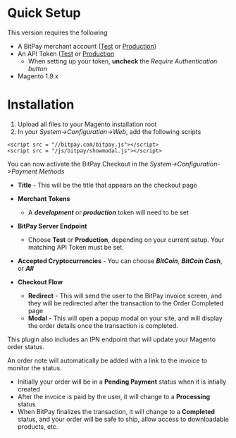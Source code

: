 # Quick Setup

This version requires the following

* A BitPay merchant account ([Test](http://test.bitpay.com) or [Production](http://www.bitpay.com))
* An API Token ([Test](https://test.bitpay.com/dashboard/merchant/api-tokens) or [Production](https://bitpay.com/dashboard/merchant/api-tokens)
	* When setting up your token, **uncheck** the *Require Authentication button*
* Magento 1.9.x

# Installation

1. Upload all files to your Magento installation root
2. In your *System->Configuration->Web*, add the following scripts

```
<script src = "//bitpay.com/bitpay.js"></script>
<script src = "/js/bitpay/showmodal.js"></script>
```


You can now activate the BitPay Checkout in the *System->Configuration->Payment Methods*




* **Title** - This will be the title that appears on the checkout page

* **Merchant Tokens**
	* A ***development*** or ***production*** token will need to be set
* **BitPay Server Endpoint**
	* Choose **Test** or **Production**, depending on your current setup.  Your matching API Token must be set.
* **Accepted Cryptocurrencies** - You can choose ***BitCoin***, ***BitCoin Cash***, or ***All***
* **Checkout Flow**
	* **Redirect** - This will send the user to the BitPay invoice screen, and they will be redirected after the transaction to the Order Completed page
	* **Modal** - This will open a popup modal on your site, and will display the order details once the transaction is completed.
	

This plugin also includes an IPN endpoint that will update  your Magento order status.

An order note will automatically be added with a link to the invoice to monitor the status.

* Initially your order will be in a **Pending Payment** status when it is intially created
* After the invoice is paid by the user, it will change to a **Processing** status
* When BitPay finalizes the transaction, it will change to a **Completed** status, and your order will be safe to ship, allow access to downloadable products, etc.